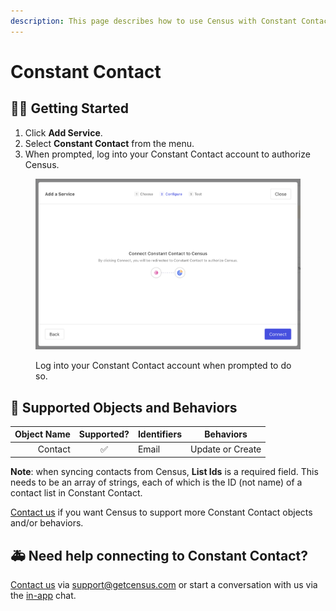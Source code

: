 ```yaml
---
description: This page describes how to use Census with Constant Contact.
---
```


# Constant Contact

## 🏃‍♀️ Getting Started

1. Click **Add Service**.
2. Select **Constant Contact** from the menu.
3. When prompted, log into your Constant Contact account to authorize Census.

<figure><img src="../.gitbook/assets/constant-contact.png" alt=""><figcaption><p>Log into your Constant Contact account when prompted to do so.</p></figcaption></figure>

## 🔀 Supported Objects and Behaviors

| **Object Name** | **Supported?** | **Identifiers** | **Behaviors** |
| --------------: | :------------: | --------------- | ------------- |
| Contact | ✅ | Email | Update or Create |

**Note**: when syncing contacts from Census, **List Ids** is a required field. This needs to be an array of strings, each of which is the ID (not name) of a contact list in Constant Contact.

[Contact us](mailto:support@getcensus.com) if you want Census to support more Constant Contact objects and/or behaviors.

## 🚑 Need help connecting to Constant Contact?

[Contact us](mailto:support@getcensus.com) via support@getcensus.com or start a conversation with us via the [in-app](https://app.getcensus.com) chat.
